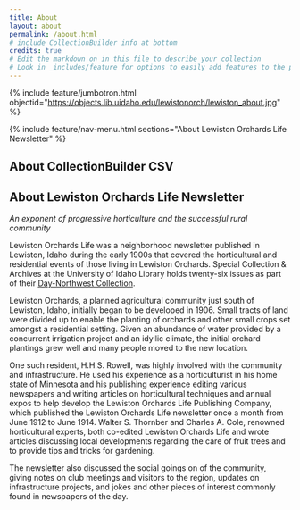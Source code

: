 ```yaml
---
title: About
layout: about
permalink: /about.html
# include CollectionBuilder info at bottom
credits: true
# Edit the markdown on in this file to describe your collection
# Look in _includes/feature for options to easily add features to the page
---
```


{% include feature/jumbotron.html objectid="https://objects.lib.uidaho.edu/lewistonorch/lewiston_about.jpg" %} 

{% include feature/nav-menu.html sections="About Lewiston Orchards Life Newsletter" %}

## About CollectionBuilder CSV

## About Lewiston Orchards Life Newsletter

*An exponent of progressive horticulture and the successful rural community*

Lewiston Orchards Life was a neighborhood newsletter published in Lewiston, Idaho during the early 1900s that covered the horticultural and residential events of those living in Lewiston Orchards. Special Collection & Archives at the University of Idaho Library holds twenty-six issues as part of their [Day-Northwest Collection](https://alliance-primo.hosted.exlibrisgroup.com/permalink/f/11k6kk2/CP71138804070001451).

Lewiston Orchards, a planned agricultural community just south of Lewiston, Idaho, initially began to be developed in 1906. Small tracts of land were divided up to enable the planting of orchards and other small crops set amongst a residential setting. Given an abundance of water provided by a concurrent irrigation project and an idyllic climate, the initial orchard plantings grew well and many people moved to the new location. 

One such resident, H.H.S. Rowell, was highly involved with the community and infrastructure. He used his experience as a horticulturist in his home state of Minnesota and his publishing experience editing various newspapers and writing articles on horticultural techniques and annual expos to help develop the Lewiston Orchards Life Publishing Company, which published the Lewiston Orchards Life newsletter once a month from June 1912 to June 1914. Walter S. Thornber and Charles A. Cole, renowned horticultural experts, both co-edited Lewiston Orchards Life and wrote articles discussing local developments regarding the care of fruit trees and to provide tips and tricks for gardening. 

The newsletter also discussed the social goings on of the community, giving notes on club meetings and visitors to the region, updates on infrastructure projects, and jokes and other pieces of interest commonly found in newspapers of the day. 
